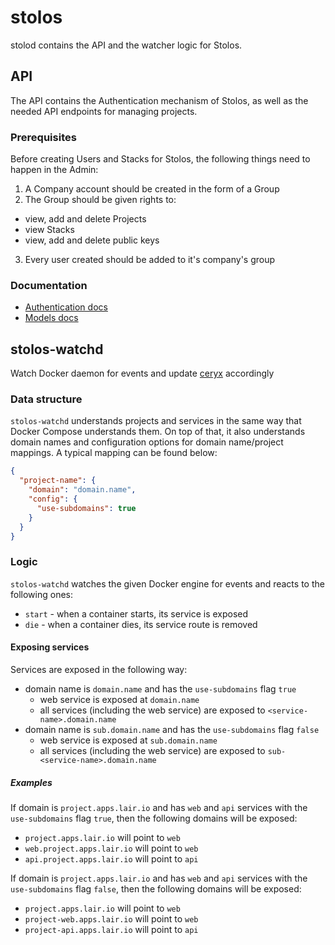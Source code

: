 # stolos

stolod contains the API and the watcher logic for Stolos.

## API

The API contains the Authentication mechanism of Stolos, as well as the needed API endpoints for managing projects.

### Prerequisites

Before creating Users and Stacks for Stolos, the following things need to happen in the Admin:

1. A Company account should be created in the form of a Group
2. The Group should be given rights to:
  - view, add and delete Projects
  - view Stacks
  - view, add and delete public keys
3. Every user created should be added to it's company's group

### Documentation

* [Authentication docs](docs/authentication.md)
* [Models docs](docs/models.md)

## stolos-watchd
Watch Docker daemon for events and update [ceryx](https://github.com/sourcelair/ceryx) accordingly

### Data structure

`stolos-watchd` understands projects and services in the same way that Docker Compose understands them. On top of that, it also understands domain names and configuration options for domain name/project mappings. A typical mapping can be found below:

```json
{
  "project-name": {
    "domain": "domain.name",
    "config": {
      "use-subdomains": true
    }
  }
}
```

### Logic

`stolos-watchd` watches the given Docker engine for events and reacts to the following ones:
* `start` - when a container starts, its service is exposed
* `die` - when a container dies, its service route is removed

#### Exposing services

Services are exposed in the following way:
* domain name is `domain.name` and has the `use-subdomains` flag `true`
  * web service is exposed at `domain.name`
  * all services (including the web service) are exposed to `<service-name>.domain.name`
* domain name is `sub.domain.name` and has the `use-subdomains` flag `false`
  * web service is exposed at `sub.domain.name`
  * all services (including the web service) are exposed to `sub-<service-name>.domain.name`

##### Examples

If domain is `project.apps.lair.io` and has `web` and `api` services with the `use-subdomains` flag `true`, then the following domains will be exposed:
* `project.apps.lair.io` will point to `web`
* `web.project.apps.lair.io` will point to `web`
* `api.project.apps.lair.io` will point to `api`

If domain is `project.apps.lair.io` and has `web` and `api` services with the `use-subdomains` flag `false`, then the following domains will be exposed:
* `project.apps.lair.io` will point to `web`
* `project-web.apps.lair.io` will point to `web`
* `project-api.apps.lair.io` will point to `api`
